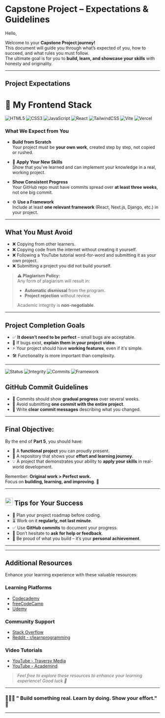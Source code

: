 #  Capstone Project – Expectations & Guidelines

Hello,   

Welcome to your **Capstone Project journey!**  
This document will guide you through what’s expected of you, how to succeed, and what rules you must follow.  
The ultimate goal is for you to **build, learn, and showcase your skills** with honesty and originality.

---

##  Project Expectations

# 🚀 My Frontend Stack

![HTML5](https://img.shields.io/badge/HTML5-E34F26?style=for-the-badge&logo=html5&logoColor=white)
![CSS3](https://img.shields.io/badge/CSS3-1572B6?style=for-the-badge&logo=css3&logoColor=white)
![JavaScript](https://img.shields.io/badge/JavaScript-F7DF1E?style=for-the-badge&logo=javascript&logoColor=black)
![React](https://img.shields.io/badge/React-20232A?style=for-the-badge&logo=react&logoColor=61DAFB)
![TailwindCSS](https://img.shields.io/badge/TailwindCSS-06B6D4?style=for-the-badge&logo=tailwindcss&logoColor=white)
![Vite](https://img.shields.io/badge/Vite-646CFF?style=for-the-badge&logo=vite&logoColor=white)
![Vercel](https://img.shields.io/badge/Vercel-000000?style=for-the-badge&logo=vercel&logoColor=white)




###  What We Expect from You

-  **Build from Scratch**  
  Your project must be **your own work**, created step by step, not copied or rushed.

- 🚀 **Apply Your New Skills**  
  Show that you’ve learned and can implement your knowledge in a real, working project.

-  **Show Consistent Progress**  
  Your GitHub repo must have commits spread over **at least three weeks**, not one big commit.

- ⚙️ **Use a Framework**  
  Include at least **one relevant framework** (React, Next.js, Django, etc.) in your project.

---

##  What You Must Avoid

- ❌ Copying from other learners.  
- ❌ Copying code from the internet without creating it yourself.  
- ❌ Following a YouTube tutorial word-for-word and submitting it as your own project.  
- ❌ Submitting a project you did not build yourself.

> **⚠️ Plagiarism Policy:**  
> Any form of plagiarism will result in:
> - **Automatic dismissal** from the program.  
> - **Project rejection** without review.  
> 
> Academic integrity is **non-negotiable**.

---

##  Project Completion Goals

- ✅ **It doesn’t need to be perfect** – small bugs are acceptable.  
- 🐞 If bugs exist, **explain them in your project video**.  
- ⚡ Your project should have **working features**, even if it's simple.  
- 🛠️ Functionality is more important than complexity.

---
![Status](https://img.shields.io/badge/Status-In%20Progress-blue)
![Integrity](https://img.shields.io/badge/Plagiarism-Not%20Allowed-red)
![Commits](https://img.shields.io/badge/Commits-3+%20Weeks-green)
![Framework](https://img.shields.io/badge/Framework-Required-important)

##  GitHub Commit Guidelines

- 📌 Commits should show **gradual progress** over several weeks.
- 📌 Avoid submitting **one commit with the entire project**.
- 📌 Write **clear commit messages** describing what you changed.

---

##  Final Objective:

By the end of **Part 5**, you should have:

- 🎉 A **functional project** you can proudly present.  
- 📜 A repository that shows your **effort and learning journey**.  
- 💡 A project that demonstrates your ability to **apply your skills** in real-world development.  

Remember: **Original work > Perfect work.**  
Focus on **building, learning, and improving**. 🚀

---

## <img src="https://img.icons8.com/emoji/48/000000/smiling-face.png" width="25"/> Tips for Your Success


- 📝 Plan your project roadmap before coding.
- ⏳ Work on it **regularly, not last minute**.
- ✅ Use **GitHub commits** to document your progress.
- 🤝 Don’t hesitate to **ask for help or feedback**.
- 🎯 Be proud of what you build – it’s your **personal achievement**.

---
---
##  Additional Resources

Enhance your learning experience with these valuable resources:

###  Learning Platforms
- [Codecademy](https://www.codecademy.com)
- [freeCodeCamp](https://www.freecodecamp.org)
- [Udemy](https://www.udemy.com)

###  Community Support
- [Stack Overflow](https://stackoverflow.com)
- [Reddit - r/learnprogramming](https://www.reddit.com/r/learnprogramming/)

###  Video Tutorials
- [YouTube - Traversy Media](https://www.youtube.com/c/TraversyMedia)
- [YouTube - Academind](https://www.youtube.com/c/Academind)

> _Feel free to explore these resources to enhance your learning experience! Good luck 🎉_

---

### 👨‍💻🔥 **" Build something real. Learn by doing. Show your effort."** 🎯

---




